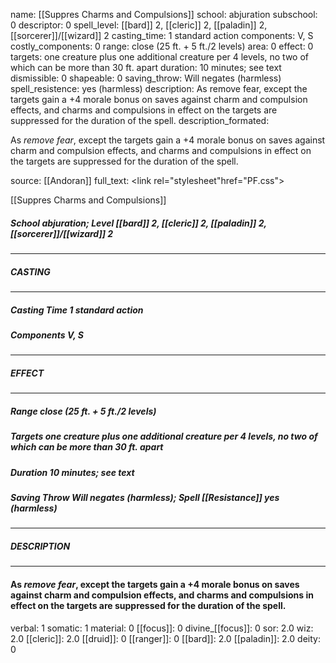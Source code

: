 name: [[Suppres Charms and Compulsions]]
school: abjuration
subschool: 0
descriptor: 0
spell_level: [[bard]] 2, [[cleric]] 2, [[paladin]] 2, [[sorcerer]]/[[wizard]] 2
casting_time: 1 standard action
components: V, S
costly_components: 0
range: close (25 ft. + 5 ft./2 levels)
area: 0
effect: 0
targets: one creature plus one additional creature per 4 levels, no two of which can be more than 30 ft. apart
duration: 10 minutes; see text
dismissible: 0
shapeable: 0
saving_throw: Will negates (harmless)
spell_resistence: yes (harmless)
description: As remove fear, except the targets gain a +4 morale bonus on saves against charm and compulsion effects, and charms and compulsions in effect on the targets are suppressed for the duration of the spell.
description_formated: <p>As <i>remove fear</i>, except the targets gain a +4 morale bonus on saves against charm and compulsion effects, and charms and compulsions in effect on the targets are suppressed for the duration of the spell.</p>
source: [[Andoran]]
full_text: <link rel="stylesheet"href="PF.css"><div class="heading"><p class="alignleft">[[Suppres Charms and Compulsions]]</p><div style="clear: both;"></div></div><div><h5><b>School </b>abjuration; <b>Level </b>[[bard]] 2, [[cleric]] 2, [[paladin]] 2, [[sorcerer]]/[[wizard]] 2</h5></div><hr/><div><h5><b>CASTING</b></h5></div><hr/><div><h5><b>Casting Time </b>1 standard action</h5><h5><b>Components </b>V, S</h5></div><hr/><div><h5><b>EFFECT</b></h5></div><hr/><div><h5><b>Range </b>close (25 ft. + 5 ft./2 levels)</h5><h5><b>Targets </b>one creature plus one additional creature per 4 levels, no two of which can be more than 30 ft. apart</h5><h5><b>Duration </b>10 minutes; see text</h5><h5><b>Saving Throw </b>Will negates (harmless); <b>Spell [[Resistance]] </b>yes (harmless)</h5></div><hr/><div><h5><b>DESCRIPTION</b></h5></div><hr/><div><h4><p>As <i>remove fear</i>, except the targets gain a +4 morale bonus on saves against charm and compulsion effects, and charms and compulsions in effect on the targets are suppressed for the duration of the spell.</p></h4></div>
verbal: 1
somatic: 1
material: 0
[[focus]]: 0
divine_[[focus]]: 0
sor: 2.0
wiz: 2.0
[[cleric]]: 2.0
[[druid]]: 0
[[ranger]]: 0
[[bard]]: 2.0
[[paladin]]: 2.0
deity: 0
